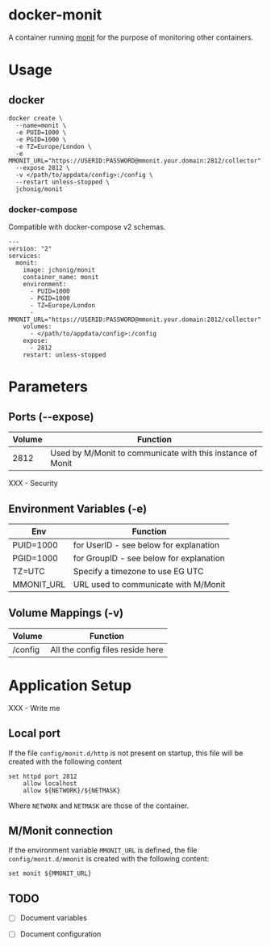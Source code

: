 # docker-monit
A container running [monit](https://mmonit.com/monit/) for the purpose
of monitoring other containers.

# Usage

## docker

```
docker create \
  --name=monit \
  -e PUID=1000 \
  -e PGID=1000 \
  -e TZ=Europe/London \
  -e MMONIT_URL="https://USERID:PASSWORD@mmonit.your.domain:2812/collector"
  --expose 2812 \
  -v </path/to/appdata/config>:/config \
  --restart unless-stopped \
  jchonig/monit
```

### docker-compose

Compatible with docker-compose v2 schemas.

```
---
version: "2"
services:
  monit:
    image: jchonig/monit
    container_name: monit
    environment:
      - PUID=1000
      - PGID=1000
      - TZ=Europe/London
      - MMONIT_URL="https://USERID:PASSWORD@mmonit.your.domain:2812/collector"
    volumes:
      - </path/to/appdata/config>:/config
    expose:
      - 2812
    restart: unless-stopped
```

# Parameters

## Ports (--expose)

| Volume | Function                                                   |
| ------ | --------                                                   |
| 2812   | Used by M/Monit to communicate with this instance of Monit |

XXX - Security

## Environment Variables (-e)

| Env        | Function                                |
| ---        | --------                                |
| PUID=1000  | for UserID - see below for explanation  |
| PGID=1000  | for GroupID - see below for explanation |
| TZ=UTC     | Specify a timezone to use EG UTC        |
| MMONIT_URL | URL used to communicate with M/Monit    |

## Volume Mappings (-v)

| Volume  | Function                         |
| ------  | --------                         |
| /config | All the config files reside here |

# Application Setup

XXX - Write me
## Local port

If the file `config/monit.d/http` is not present on startup, this file
will be created with the following content

```
set httpd port 2812
    allow localhost
    allow ${NETWORK}/${NETMASK}
```

Where `NETWORK` and `NETMASK` are those of the container.

## M/Monit connection

If the environment variable `MMONIT_URL` is defined, the file
`config/monit.d/mmonit` is created with the following content:

```
set monit ${MMONIT_URL}
```

## TODO

  * [ ] Document variables
  * [ ] Document configuration



